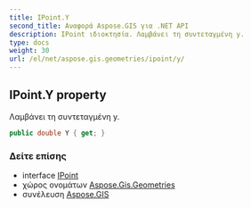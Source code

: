 ```yaml
---
title: IPoint.Y
second_title: Αναφορά Aspose.GIS για .NET API
description: IPoint ιδιοκτησία. Λαμβάνει τη συντεταγμένη y.
type: docs
weight: 30
url: /el/net/aspose.gis.geometries/ipoint/y/
---
```

## IPoint.Y property

Λαμβάνει τη συντεταγμένη y.

```csharp
public double Y { get; }
```

### Δείτε επίσης

* interface [IPoint](../)
* χώρος ονομάτων [Aspose.Gis.Geometries](../../ipoint/)
* συνέλευση [Aspose.GIS](../../../)



